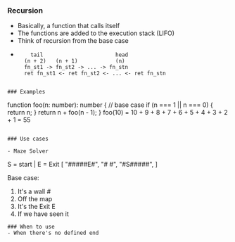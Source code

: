 ### Recursion
- Basically, a function that calls itself
- The functions are added to the execution stack (LIFO)
- Think of recursion from the base case
- ```
      tail                       head
    (n + 2)   (n + 1)            (n)
    fn_st1 -> fn_st2 -> ... -> fn_stn
    ret fn_st1 <- ret fn_st2 <- ... <- ret fn_stn
```

### Examples
```
function foo(n: number): number {
    // base case
    if (n === 1 || n === 0) {
        return n;
    }
    return n + foo(n - 1);
}
foo(10) = 10 + 9 + 8 + 7 + 6 + 5 + 4 + 3 + 2 + 1 = 55
```

### Use cases

- Maze Solver
```
S = start | E = Exit
[
    "#####E#",
    "#     #",
    "#S#####",
]

Base case:
1. It's a wall #
2. Off the map
3. It's the Exit E
4. If we have seen it

```
### When to use
- When there's no defined end



















